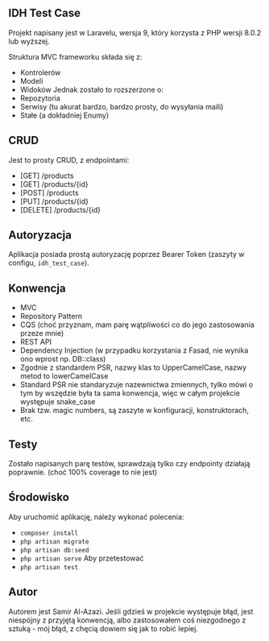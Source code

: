 ## IDH Test Case

Projekt napisany jest w Laravelu, wersja 9, który korzysta z PHP wersji 8.0.2 lub wyższej.

Struktura MVC frameworku składa się z:

-   Kontrolerów
-   Modeli
-   Widoków
    Jednak zostało to rozszerzone o:
-   Repozytoria
-   Serwisy (tu akurat bardzo, bardzo prosty, do wysyłania maili)
-   Stałe (a dokładniej Enumy)

## CRUD

Jest to prosty CRUD, z endpointami:

-   [GET] /products
-   [GET] /products/{id}
-   [POST] /products
-   [PUT] /products/{id}
-   [DELETE] /products/{id}

## Autoryzacja

Aplikacja posiada prostą autoryzację poprzez Bearer Token (zaszyty w configu, `idh_test_case`).

## Konwencja

-   MVC
-   Repository Pattern
-   CQS (choć przyznam, mam parę wątpliwości co do jego zastosowania przeze mnie)
-   REST API
-   Dependency Injection (w przypadku korzystania z Fasad, nie wynika ono wprost np. DB::class)
-   Zgodnie z standardem PSR, nazwy klas to UpperCamelCase, nazwy metod to lowerCamelCase
-   Standard PSR nie standaryzuje nazewnictwa zmiennych, tylko mówi o tym by wszędzie była ta sama konwencja, więc w całym projekcie występuje snake_case
-   Brak tzw. magic numbers, są zaszyte w konfiguracji, konstruktorach, etc.

## Testy

Zostało napisanych parę testów, sprawdzają tylko czy endpointy działają poprawnie. (choć 100% coverage to nie jest)

## Środowisko

Aby uruchomić aplikację, należy wykonać polecenia:

-   `composer install`
-   `php artisan migrate`
-   `php artisan db:seed`
-   `php artisan serve`
    Aby przetestować
-   `php artisan test`

## Autor

Autorem jest Samir Al-Azazi. Jeśli gdzieś w projekcie występuje błąd, jest niespójny z przyjętą konwencją, albo zastosowałem coś niezgodnego z sztuką - mój błąd, z chęcią dowiem się jak to robić lepiej.
